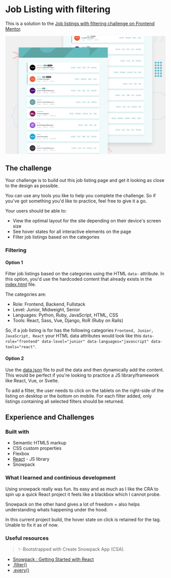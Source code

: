 # Job Listing with filtering

This is a solution to the [Job listings with filtering challenge on Frontend Mentor](https://www.frontendmentor.io/challenges/job-listings-with-filtering-ivstIPCt).

![Design preview for the Job listings with filtering coding challenge](./design/desktop-preview.jpg)

## The challenge

Your challenge is to build out this job listing page and get it looking as close to the design as possible.

You can use any tools you like to help you complete the challenge. So if you've got something you'd like to practice, feel free to give it a go.

Your users should be able to:

- View the optimal layout for the site depending on their device's screen size
- See hover states for all interactive elements on the page
- Filter job listings based on the categories

### Filtering

#### Option 1

Filter job listings based on the categories using the HTML `data-` attribute. In this option, you'd use the hardcoded content that already exists in the [index.html](./index.html) file.

The categories are:

- Role: Frontend, Backend, Fullstack
- Level: Junior, Midweight, Senior
- Languages: Python, Ruby, JavaScript, HTML, CSS
- Tools: React, Sass, Vue, Django, RoR (Ruby on Rails)

So, if a job listing is for has the following categories `Frontend, Junior, JavaScript, React` your HTML data attributes would look like this `data-role="frontend" data-level="junior" data-languages="javascript" data-tools="react"`.

#### Option 2

Use the [data.json](./data.json) file to pull the data and then dynamically add the content. This would be perfect if you're looking to practice a JS library/framework like React, Vue, or Svelte.

To add a filter, the user needs to click on the tablets on the right-side of the listing on desktop or the bottom on mobile. For each filter added, only listings containing all selected filters should be returned.

## Experience and Challenges

### Built with

- Semantic HTML5 markup
- CSS custom properties
- Flexbox
- [React](https://reactjs.org/) - JS library
- Snowpack

### What I learned and continious development

Using snowpack really was fun. Its easy and as much as I like the CRA to spin up a quick React project it feels like a blackbox which I cannot probe.

Snowpack on the other hand gives a lot of freedom + also helps understanding whats happening under the hood.

In this current project build, the hover state on click is retained for the tag. Unable to fix it as of now.

### Useful resources

> ✨ Bootstrapped with Create Snowpack App (CSA).

- [Snowpack : Getting Started with React](https://www.snowpack.dev/tutorials/react)
- [.filter()](https://developer.mozilla.org/en-US/docs/Web/JavaScript/Reference/Global_Objects/Array/filter)
- [.every()](https://developer.mozilla.org/en-US/docs/Web/JavaScript/Reference/Global_Objects/Array/every)
